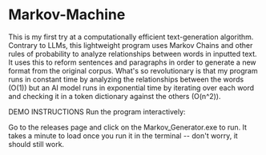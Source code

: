# Markov-Machine
This is my first try at a computationally efficient text-generation algorithm. Contrary to LLMs, this lightweight program uses Markov Chains and other rules of probability to analyze relationships between words in inputted text. It uses this to reform sentences and paragraphs in order to generate a new format from the original corpus. What's so revolutionary is that my program runs in constant time by analyzing the relationships between the words (O(1)) but an AI model runs in exponential time by iterating over each word and checking it in a token dictionary against the others (O(n^2)).

DEMO INSTRUCTIONS
Run the program interactively:

Go to the releases page and click on the Markov_Generator.exe to run. It takes a minute to load once you run it in the terminal -- don't worry, it should still work.
